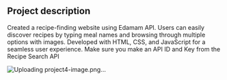 ## Project description
Created a recipe-finding website using Edamam API. Users can easily discover recipes by typing meal names and browsing through multiple options with images. Developed with HTML, CSS, and JavaScript for a seamless user experience.
Make sure you make an API ID and Key from the Recipe Search API

![Uploading project4-image.png…]()
